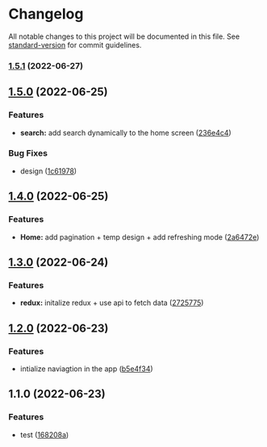 # Changelog

All notable changes to this project will be documented in this file. See [standard-version](https://github.com/conventional-changelog/standard-version) for commit guidelines.

### [1.5.1](https://github.com/mahmoudadel2231/news-app/compare/v1.5.0...v1.5.1) (2022-06-27)

## [1.5.0](https://github.com/mahmoudadel2231/news-app/compare/v1.4.0...v1.5.0) (2022-06-25)


### Features

* **search:** add search dynamically to the home screen ([236e4c4](https://github.com/mahmoudadel2231/news-app/commit/236e4c4dbcb0d91cedb6d93d04244d9630d9c78b))


### Bug Fixes

* design ([1c61978](https://github.com/mahmoudadel2231/news-app/commit/1c61978ec12f46a0e1ff0271543e4487c2574032))

## [1.4.0](https://github.com/mahmoudadel2231/news-app/compare/v1.3.0...v1.4.0) (2022-06-25)


### Features

* **Home:** add pagination + temp design + add refreshing mode ([2a6472e](https://github.com/mahmoudadel2231/news-app/commit/2a6472ef53a6f7724a43baaed9e6bd40df2da897))

## [1.3.0](https://github.com/mahmoudadel2231/news-app/compare/v1.2.0...v1.3.0) (2022-06-24)


### Features

* **redux:** initalize redux + use api to fetch data ([2725775](https://github.com/mahmoudadel2231/news-app/commit/272577583a95c04d3628fa0648be4823c4ad362f))

## [1.2.0](https://github.com/mahmoudadel2231/news-app/compare/v1.1.0...v1.2.0) (2022-06-23)


### Features

* intialize naviagtion in the app ([b5e4f34](https://github.com/mahmoudadel2231/news-app/commit/b5e4f3425d213f22d94b631c9f5ea2fc8da70660))

## 1.1.0 (2022-06-23)


### Features

* test ([168208a](https://github.com/mahmoudadel2231/news-app/commit/168208abf1a9c59005aefc95f6f032a37cda4832))
